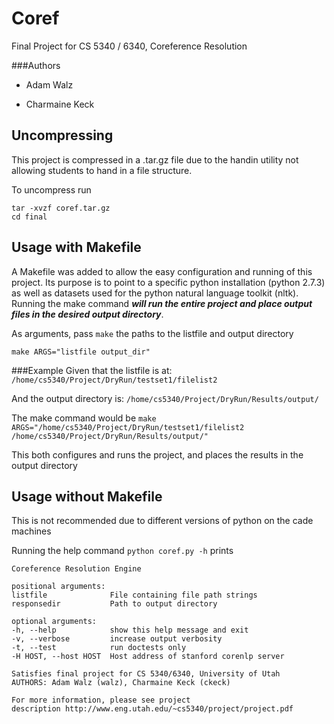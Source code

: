 Coref
=====

Final Project for CS 5340 / 6340, Coreference Resolution

###Authors

* Adam Walz

* Charmaine Keck

Uncompressing
-------------
This project is compressed in a .tar.gz file due to the handin utility not
allowing students to hand in a file structure.

To uncompress run 

	tar -xvzf coref.tar.gz
	cd final

Usage with Makefile
--------------------
A Makefile was added to allow the easy configuration and running of this
project. Its purpose is to point to a specific python installation
(python 2.7.3) as well as datasets used for the python natural language
toolkit (nltk). Running the make command ***will run the entire project and 
place output files in the desired output directory***.

As arguments, pass ```make``` the paths to the listfile and output directory

	make ARGS="listfile output_dir"

###Example
Given that the listfile is at:
```/home/cs5340/Project/DryRun/testset1/filelist2```

And the output directory is:
```/home/cs5340/Project/DryRun/Results/output/```

The make command would be
```make ARGS="/home/cs5340/Project/DryRun/testset1/filelist2 /home/cs5340/Project/DryRun/Results/output/"```

This both configures and runs the project, and places the results in the output
directory

Usage without Makefile
------------------------
This is not recommended due to different versions of python on the cade machines

Running the help command ```python coref.py -h``` prints

	Coreference Resolution Engine
	
	positional arguments:
	listfile              File containing file path strings
	responsedir           Path to output directory
	
	optional arguments:
	-h, --help            show this help message and exit
	-v, --verbose         increase output verbosity
	-t, --test            run doctests only
	-H HOST, --host HOST  Host address of stanford corenlp server
	
	Satisfies final project for CS 5340/6340, University of Utah 
	AUTHORS: Adam Walz (walz), Charmaine Keck (ckeck)
	
	For more information, please see project
	description http://www.eng.utah.edu/~cs5340/project/project.pdf
